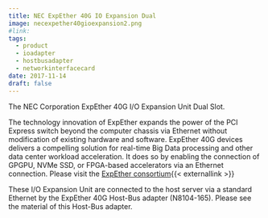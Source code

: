 ```yaml
---
title: NEC ExpEther 40G IO Expansion Dual
image: necexpether40gioexpansion2.png
#link:
tags:
  - product
  - ioadapter
  - hostbusadapter
  - networkinterfacecard
date: 2017-11-14
draft: false
---
```


The NEC Corporation ExpEther 40G I/O Expansion Unit Dual Slot.

The technology innovation of ExpEther expands the power of the PCI Express switch beyond
the computer chassis via Ethernet without modification of existing hardware and software.
ExpEther 40G devices delivers a compelling solution for real-time Big Data processing and
other data center workload acceleration. It does so by enabling the connection of
GPGPU, NVMe SSD, or FPGA-based accelerators via an Ethernet connection.
Please visit the [ExpEther consortium](http://www.expether.org/){{< externallink >}}

These I/O Expansion Unit are connected to the host server via a standard Ethernet by the ExpEther 40G Host-Bus adapter (N8104-165).
Please see the material of this Host-Bus adapter.
